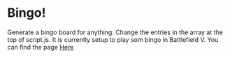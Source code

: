 # Bingo!

Generate a bingo board for anything.
Change the entries in the array at the top of script.js.
It is currently setup to play som bingo in Battlefield V.
You can find the page [Here](https://lousio-n.github.io/bingo/)
